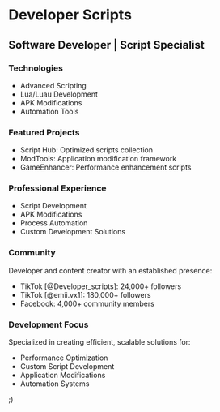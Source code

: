 # Developer Scripts

## Software Developer | Script Specialist

### Technologies
- Advanced Scripting
- Lua/Luau Development
- APK Modifications
- Automation Tools

### Featured Projects
- Script Hub: Optimized scripts collection
- ModTools: Application modification framework
- GameEnhancer: Performance enhancement scripts

### Professional Experience
- Script Development
- APK Modifications
- Process Automation
- Custom Development Solutions

### Community
Developer and content creator with an established presence:
- TikTok [@Developer_scripts]: 24,000+ followers
- TikTok [@emii.vx1]: 180,000+ followers
- Facebook: 4,000+ community members

### Development Focus
Specialized in creating efficient, scalable solutions for:
- Performance Optimization
- Custom Script Development
- Application Modifications
- Automation Systems

;)
